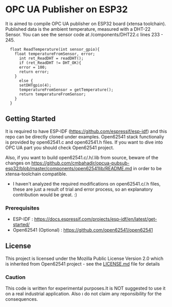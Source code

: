 # OPC UA Publisher on ESP32

It is aimed to compile OPC UA publisher on ESP32 board (xtensa toolchain). Published data is the ambient temperature, measured with a DHT-22 Sensor. You can see the sensor code at /components/DHT22.c lines 233 - 245.

      float ReadTemperature(int sensor_gpio){
        float temperatureFromSensor, error;
          int ret_ReadDHT = readDHT();
          if (ret_ReadDHT != DHT_OK){
          error = 100;
          return error;
        }
          else {
          setDHTgpio(4);
          temperatureFromSensor = getTemperature();
          return temperatureFromSensor;
        }
      }

## Getting Started

It is required to have ESP-IDF (https://github.com/espressif/esp-idf) and this repo can be directly cloned under examples. Open62541 stack functionaliy is provided by open62541.c and open62541.h files. If you want to dive into OPC UA part you should check Open62541 project.

Also, if you want to build open62541.c/.h/.lib from source, beware of the changes on https://github.com/cmbahadir/opcua-pubsub-esp32/blob/master/components/open62541lib/README.md in order to be xtensa-toolchain compatible.

- I haven't analyzed the required modifications on open62541.c/.h  files, these are just a result of trial and error process, so an explanatory contribution would be great. :)

### Prerequisites

- ESP-IDF : https://docs.espressif.com/projects/esp-idf/en/latest/get-started/
- Open62541 (Optional) : https://github.com/open62541/open62541

## License

This project is licensed under the Mozilla Public License Version 2.0 which is inherited from Open62541 project - see the [LICENSE.md](LICENSE.md) file for details

### Caution
This code is written for experimental purposes.It is NOT suggested to use it on a real industrial application. Also ı do not claim any reponsibility for the consequences.
